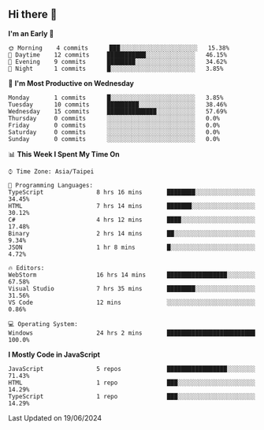 ## Hi there 👋

<!--
**Latisha19/Latisha19** is a ✨ _special_ ✨ repository because its `README.md` (this file) appears on your GitHub profile.

Here are some ideas to get you started:

- 🔭 I’m currently working on ...
- 🌱 I’m currently learning ...
- 👯 I’m looking to collaborate on ...
- 🤔 I’m looking for help with ...
- 💬 Ask me about ...
- 📫 How to reach me: ...
- 😄 Pronouns: ...
- ⚡ Fun fact: ...
-->

<!--START_SECTION:waka-->
**I'm an Early 🐤** 

```text
🌞 Morning    4 commits      ███░░░░░░░░░░░░░░░░░░░░░░   15.38% 
🌆 Daytime    12 commits     ███████████░░░░░░░░░░░░░░   46.15% 
🌃 Evening    9 commits      ████████░░░░░░░░░░░░░░░░░   34.62% 
🌙 Night      1 commits      █░░░░░░░░░░░░░░░░░░░░░░░░   3.85%

```
📅 **I'm Most Productive on Wednesday** 

```text
Monday       1 commits      █░░░░░░░░░░░░░░░░░░░░░░░░   3.85% 
Tuesday      10 commits     █████████░░░░░░░░░░░░░░░░   38.46% 
Wednesday    15 commits     ██████████████░░░░░░░░░░░   57.69% 
Thursday     0 commits      ░░░░░░░░░░░░░░░░░░░░░░░░░   0.0% 
Friday       0 commits      ░░░░░░░░░░░░░░░░░░░░░░░░░   0.0% 
Saturday     0 commits      ░░░░░░░░░░░░░░░░░░░░░░░░░   0.0% 
Sunday       0 commits      ░░░░░░░░░░░░░░░░░░░░░░░░░   0.0%

```


📊 **This Week I Spent My Time On** 

```text
⌚︎ Time Zone: Asia/Taipei

💬 Programming Languages: 
TypeScript               8 hrs 16 mins       ████████░░░░░░░░░░░░░░░░░   34.45% 
HTML                     7 hrs 14 mins       ███████░░░░░░░░░░░░░░░░░░   30.12% 
C#                       4 hrs 12 mins       ████░░░░░░░░░░░░░░░░░░░░░   17.48% 
Binary                   2 hrs 14 mins       ██░░░░░░░░░░░░░░░░░░░░░░░   9.34% 
JSON                     1 hr 8 mins         █░░░░░░░░░░░░░░░░░░░░░░░░   4.72%

🔥 Editors: 
WebStorm                 16 hrs 14 mins      █████████████████░░░░░░░░   67.58% 
Visual Studio            7 hrs 35 mins       ████████░░░░░░░░░░░░░░░░░   31.56% 
VS Code                  12 mins             ░░░░░░░░░░░░░░░░░░░░░░░░░   0.86%

💻 Operating System: 
Windows                  24 hrs 2 mins       █████████████████████████   100.0%

```

**I Mostly Code in JavaScript** 

```text
JavaScript               5 repos             █████████████████░░░░░░░░   71.43% 
HTML                     1 repo              ███░░░░░░░░░░░░░░░░░░░░░░   14.29% 
TypeScript               1 repo              ███░░░░░░░░░░░░░░░░░░░░░░   14.29%

```



 Last Updated on 19/06/2024
<!--END_SECTION:waka-->
